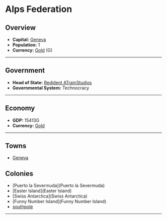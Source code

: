 # Alps Federation

## Overview

- **Capital:** [Geneva](Geneva)
- **Population:** 1
- **Currency:** [Gold](Gold) (G)

---

## Government

- **Head of State:** [Redident ATrainStudios](ATrainStudios)
- **Governmental System:** Technocracy

---

## Economy

- **GDP:** <!-- GDP -->15413G<!-- GDP -->
- **Currency:** [Gold](Gold)

---

## Towns

- [Geneva](Geneva)

## Colonies

- [Puerto la Severmuda](Puerto la Severmuda)
- [Easter Island](Easter Island)
- [Swiss Antarctica](Swiss Antarctica)
- [Funny Number Island](Funny Number Island)
- [southpole](southpole)

---